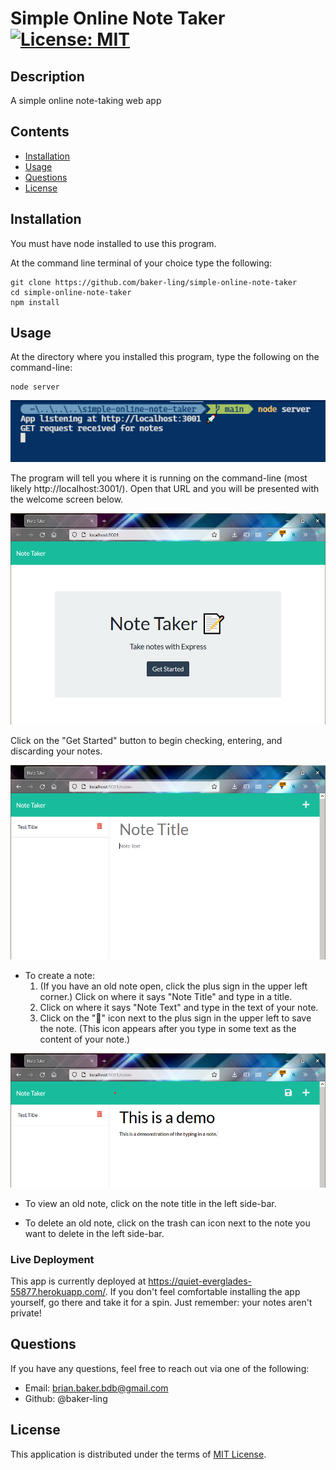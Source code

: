 # Simple Online Note Taker [![License: MIT](https://img.shields.io/badge/License-MIT-yellow.svg)](https://opensource.org/licenses/MIT)

## Description

A simple online note-taking web app

## Contents

- [Installation](#installation)
- [Usage](#usage)
- [Questions](#questions)
- [License](#license)

## Installation

You must have node installed to use this program.

At the command line terminal of your choice type the following:

```
git clone https://github.com/baker-ling/simple-online-note-taker
cd simple-online-note-taker
npm install
```

## Usage

At the directory where you installed this program, type the following on the command-line:

```
node server
```

![Screenshot of app startup at the command line.](./screencaps/CLI_launch.png)

The program will tell you where it is running on the command-line (most likely http://localhost:3001/). Open that URL and you will be presented with the welcome screen below.

![Screenshot of welcome page](./screencaps/index.png)

Click on the "Get Started" button to begin checking, entering, and discarding your notes.

![Screenshot of notes page](./screencaps/notes.png)

- To create a note:
  1. (If you have an old note open, click the plus sign in the upper left corner.) Click on where it says "Note Title" and type in a title.
  2. Click on where it says "Note Text" and type in the text of your note.
  3. Click on the "💾" icon next to the plus sign in the upper left to save the note. (This icon appears after you type in some text as the content of your note.)

![Screenshot of a note typed in](./screencaps/note_typed.png)

- To view an old note, click on the note title in the left side-bar.

- To delete an old note, click on the trash can icon next to the note you want to delete in the left side-bar.

### Live Deployment

This app is currently deployed at https://quiet-everglades-55877.herokuapp.com/. If you don't feel comfortable installing the app yourself, go there and take it for a spin. Just remember: your notes aren't private! 

## Questions

If you have any questions, feel free to reach out via one of the following:

- Email: [brian.baker.bdb@gmail.com](mailto:brian.baker.bdb@gmail.com)
- Github: @baker-ling

## License

This application is distributed under the terms of [MIT License](./LICENSE).

